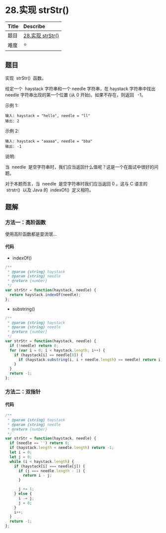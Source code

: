# 28.实现 strStr()

| Title | Describe                                                               |
| :---- | :--------------------------------------------------------------------- |
| 题目  | [28.实现 strStr()](https://leetcode-cn.com/problems/implement-strstr/) |
| 难度  | ⭐                                                                     |

## 题目

实现  strStr()  函数。

给定一个  haystack 字符串和一个 needle 字符串，在 haystack 字符串中找出 needle 字符串出现的第一个位置 (从 0 开始)。如果不存在，则返回   -1。

示例 1:

```
输入: haystack = "hello", needle = "ll"
输出: 2
```

示例 2:

```
输入: haystack = "aaaaa", needle = "bba"
输出: -1
```

说明:

当  needle  是空字符串时，我们应当返回什么值呢？这是一个在面试中很好的问题。

对于本题而言，当  needle  是空字符串时我们应当返回 0 。这与 C 语言的  strstr()  以及 Java 的  indexOf()  定义相符。

## 题解

### 方法一：高阶函数

使用高阶函数都是耍流氓...

#### 代码

- indexOf()

```javascript
/**
 * @param {string} haystack
 * @param {string} needle
 * @return {number}
 */
var strStr = function(haystack, needle) {
  return haystack.indexOf(needle);
};
```

- substring()

```javascript
/**
 * @param {string} haystack
 * @param {string} needle
 * @return {number}
 */
var strStr = function(haystack, needle) {
  if (!needle) return 0;
  for (var i = 0; i < haystack.length; i++) {
    if (haystack[i] == needle[0]) {
      if (haystack.substring(i, i + needle.length) == needle) return i;
    }
  }
  return -1;
};
```

### 方法二：双指针

#### 代码

```javascript
/**
 * @param {string} haystack
 * @param {string} needle
 * @return {number}
 */
var strStr = function(haystack, needle) {
  if (needle == '') return 0;
  if (haystack.length < needle.length) return -1;
  let i = 0;
  let j = 0;
  while (i < haystack.length) {
    if (haystack[i] === needle[j]) {
      if (j === needle.length - 1) {
        return i - j;
      }

      j += 1;
    } else {
      i -= j;
      j = 0;
    }
    i++;
  }
  return -1;
};
```
